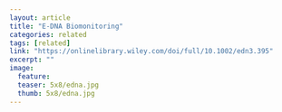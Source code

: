 ```yaml
---
layout: article
title: "E-DNA Biomonitoring"
categories: related
tags: [related]
link: "https://onlinelibrary.wiley.com/doi/full/10.1002/edn3.395"
excerpt: ""
image:
  feature: 
  teaser: 5x8/edna.jpg
  thumb: 5x8/edna.jpg
---
```

